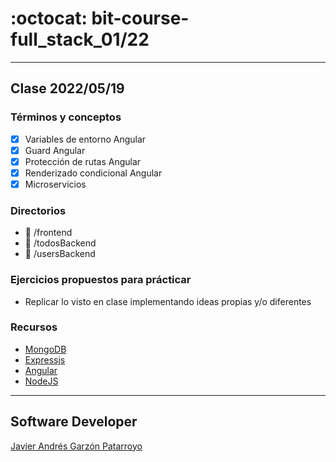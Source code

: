 # :octocat: bit-course-full_stack_01/22
- - -
## Clase 2022/05/19
### Términos y conceptos
* [x] Variables de entorno Angular
* [x] Guard Angular
* [x] Protección de rutas Angular
* [x] Renderizado condicional Angular
* [x] Microservicios
### Directorios
* :open_file_folder: /frontend
* :open_file_folder: /todosBackend
* :open_file_folder: /usersBackend
### Ejercicios propuestos para prácticar
* Replicar lo visto en clase implementando ideas propias y/o diferentes
### Recursos
* [MongoDB](https://www.mongodb.com/)
* [Expressjs](https://expressjs.com/)
* [Angular](https://angular.io/)
* [NodeJS](https://nodejs.org/en/)
- - -
## Software Developer
[Javier Andrés Garzón Patarroyo](https://javierandresgp.com)
